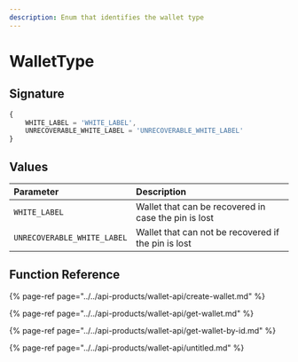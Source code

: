 ```yaml
---
description: Enum that identifies the wallet type
---
```


# WalletType

## Signature

```javascript
{
    WHITE_LABEL = 'WHITE_LABEL',
    UNRECOVERABLE_WHITE_LABEL = 'UNRECOVERABLE_WHITE_LABEL'
}
```

## Values

| Parameter | Description |
| :--- | :--- |
| `WHITE_LABEL` | Wallet that can be recovered in case the pin is lost |
| `UNRECOVERABLE_WHITE_LABEL` | Wallet that can not be recovered if the pin is lost |

## Function Reference

{% page-ref page="../../api-products/wallet-api/create-wallet.md" %}

{% page-ref page="../../api-products/wallet-api/get-wallet.md" %}

{% page-ref page="../../api-products/wallet-api/get-wallet-by-id.md" %}

{% page-ref page="../../api-products/wallet-api/untitled.md" %}



